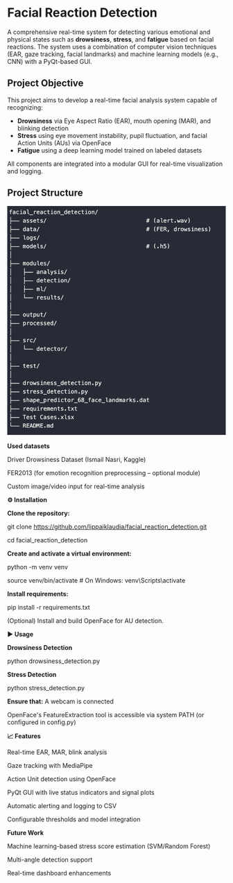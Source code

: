 # Facial Reaction Detection

A comprehensive real-time system for detecting various emotional and physical states such as **drowsiness**, **stress**, and **fatigue** based on facial reactions. The system uses a combination of computer vision techniques (EAR, gaze tracking, facial landmarks) and machine learning models (e.g., CNN) with a PyQt-based GUI.

## Project Objective


This project aims to develop a real-time facial analysis system capable of recognizing:
- **Drowsiness** via Eye Aspect Ratio (EAR), mouth opening (MAR), and blinking detection
- **Stress** using eye movement instability, pupil fluctuation, and facial Action Units (AUs) via OpenFace
- **Fatigue** using a deep learning model trained on labeled datasets

All components are integrated into a modular GUI for real-time visualization and logging.


## Project Structure
![Alt szöveg](structure.png)


**Used datasets**


Driver Drowsiness Dataset (Ismail Nasri, Kaggle)

FER2013 (for emotion recognition preprocessing – optional module)

Custom image/video input for real-time analysis


**⚙️ Installation**


**Clone the repository:**


git clone https://github.com/lippaiklaudia/facial_reaction_detection.git

cd facial_reaction_detection


**Create and activate a virtual environment:**


python -m venv venv

source venv/bin/activate  # On Windows: venv\Scripts\activate


**Install requirements:**


pip install -r requirements.txt

(Optional) Install and build OpenFace for AU detection.


**▶️ Usage**


**Drowsiness Detection**

python drowsiness_detection.py


**Stress Detection**


python stress_detection.py

**Ensure that:**
A webcam is connected

OpenFace's FeatureExtraction tool is accessible via system PATH (or configured in config.py)


**📈 Features**


Real-time EAR, MAR, blink analysis

Gaze tracking with MediaPipe

Action Unit detection using OpenFace

PyQt GUI with live status indicators and signal plots

Automatic alerting and logging to CSV

Configurable thresholds and model integration


**Future Work**


Machine learning-based stress score estimation (SVM/Random Forest)

Multi-angle detection support

Real-time dashboard enhancements
